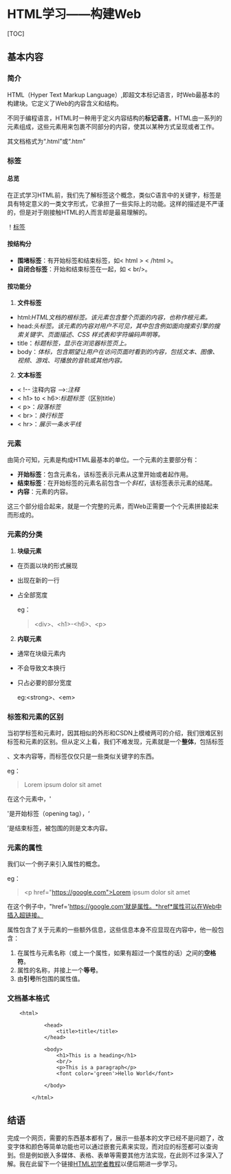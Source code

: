 # HTML学习——构建Web

[TOC]

## 基本内容

### 简介

HTML（Hyper Text Markup Language）,即超文本标记语言，时Web最基本的构建块。它定义了Web的内容含义和结构。  

不同于编程语言，HTML时一种用于定义内容结构的**标记语言**。HTML由一系列的元素组成，这些元素用来包裹不同部分的内容，使其以某种方式呈现或者工作。

其文档格式为“.html”或“.htm”

### 标签

#### 总览

在正式学习HTML前，我们先了解标签这个概念，类似C语言中的关键字，标签是具有特定意义的一类文字形式，它承担了一些实际上的功能。这样的描述是不严谨的，但是对于刚接触HTML的人而言却是最易理解的。

！[标签](https://img-blog.csdnimg.cn/20201230171712536.png?x-oss-process=image/watermark,type_ZmFuZ3poZW5naGVpdGk,shadow_10,text_aHR0cHM6Ly9ibG9nLmNzZG4ubmV0L3dlaXhpbl80NDY4NDI3Mg==,size_16,color_FFFFFF,t_70)

#### 按结构分

- **围堵标签**：有开始标签和结束标签，如< html > < /html >。
- **自闭合标签**：开始和结束标签在一起，如 < br/>。

#### 按功能分

1. **文件标签**

- html:*HTML文档的根标签。该元素包含整个页面的内容，也称作根元素。*
- head:*头标签。该元素的内容对用户不可见，其中包含例如面向搜索引擎的搜索关键字、页面描述、CSS 样式表和字符编码声明等。*
- title：*标题标签，显示在浏览器标签页上。*
- body：*体标，包含期望让用户在访问页面时看到的内容，包括文本、图像、视频、游戏、可播放的音轨或其他内容。*

2. **文本标签**

- < !-- 注释内容 -->:*注释*
- < h1> to < h6>:*标题标签*（区别title）
- < p>：*段落标签*
- < br>：*换行标签*
- < hr>：*展示一条水平线*


### 元素

由简介可知，元素是构成HTML最基本的单位。一个元素的主要部分有：

- **开始标签**：包含元素名，该标签表示元素从这里开始或者起作用。
- **结束标签**：在开始标签的元素名前包含一个*斜杠*，该标签表示元素的结尾。
- **内容**：元素的内容。

这三个部分组合起来，就是一个完整的元素，而Web正需要一个个元素拼接起来而形成的。

### 元素的分类

1. **块级元素**

- 在页面以块的形式展现

- 出现在新的一行

- 占全部宽度

  eg：

  > \<div>、\<h1>-\<h6>、\<p>

2. **内联元素**

- 通常在块级元素内

- 不会导致文本换行

- 只占必要的部分宽度

  eg:\<strong>、\<em>

### 标签和元素的区别

当初学标签和元素时，因其相似的外形和CSDN上模棱两可的介绍，我们很难区别标签和元素的区别。但从定义上看，我们不难发现，元素就是一个**整体**，包括标签

、文本内容等，而标签仅仅只是一些类似关键字的东西。

eg：

> <p>Lorem ipsum dolor sit amet</p>

在这个元素中，'<p>'是开始标签（opening tag），‘</p>’是结束标签，被包围的则是文本内容。

### 元素的属性

我们以一个例子来引入属性的概念。  

eg：

> \<p href="https://google.com">Lorem ipsum dolor sit amet</p>

在这个例子中，"href='https://google.com'就是属性。*href*属性可以在Web中插入超链接。

属性包含了关于元素的一些额外信息，这些信息本身不应显现在内容中，他一般包含：

1. 在属性与元素名称（或上一个属性，如果有超过一个属性的话）之间的**空格符**。
2. 属性的名称，并接上一个**等号**。
3. 由**引号**所包围的属性值。

### 文档基本格式

		<html>
			
				<head>
					<title>title</title>
				</head>
				
				<body>
	                <h1>This is a heading</h1>
					<br/>
					<p>This is a paragraph</p>
					<font color='green'>Hello World</font>
				
				</body>
		
			</html>

## 结语

完成一个网页，需要的东西基本都有了，展示一些基本的文字已经不是问题了，改变字体和颜色等简单功能也可以通过嵌套元素来实现，而对应的标签都可以查询到。但是例如嵌入多媒体、表格、表单等需要其他方法实现，在此则不过多深入了解。我在此留下一个链接[HTML初学者教程](https://developer.mozilla.org/zh-CN/docs/Web/HTML)以便后期进一步学习。

